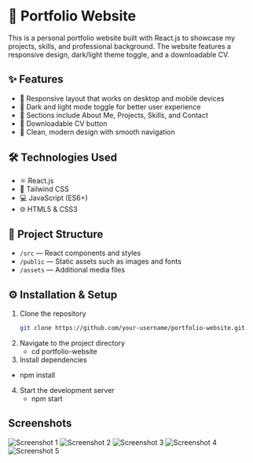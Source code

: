 # 🚀 Portfolio Website

This is a personal portfolio website built with React.js to showcase my projects, skills, and professional background. The website features a responsive design, dark/light theme toggle, and a downloadable CV.

## ✨ Features

- 📱 Responsive layout that works on desktop and mobile devices  
- 🌙 Dark and light mode toggle for better user experience  
- 📂 Sections include About Me, Projects, Skills, and Contact  
- 📄 Downloadable CV button  
- 🎨 Clean, modern design with smooth navigation  

## 🛠️ Technologies Used

- ⚛️ React.js  
- 🎨 Tailwind CSS  
- 💻 JavaScript (ES6+)  
- 🌐 HTML5 & CSS3  

## 📁 Project Structure

- `/src` — React components and styles  
- `/public` — Static assets such as images and fonts  
- `/assets` — Additional media files  

## ⚙️ Installation & Setup

1. Clone the repository  
   ```bash
   git clone https://github.com/your-username/portfolio-website.git

2. Navigate to the project directory
   -  cd portfolio-website
3. Install dependencies
  -  npm install
4. Start the development server
   -  npm start

## Screenshots

![Screenshot 1](public/assets/Screenshot%20(58).png)
![Screenshot 2](public/assets/Screenshot%20(59).png)
![Screenshot 3](public/assets/Screenshot%20(60).png)
![Screenshot 4](public/assets/Screenshot%20(61).png)
![Screenshot 5](public/assets/Screenshot%20(62).png)
